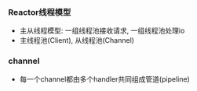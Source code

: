 ### Reactor线程模型
  - 主从线程模型: 一组线程池接收请求, 一组线程池处理io
  - 主线程池(Client), 从线程池(Channel)

### channel
  - 每一个channel都由多个handler共同组成管道(pipeline)